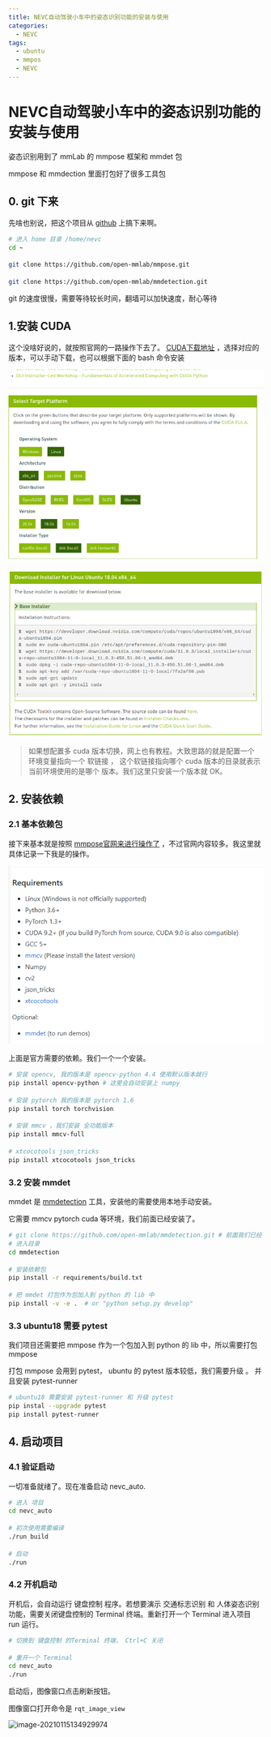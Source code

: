 ```yaml
---
title: NEVC自动驾驶小车中的姿态识别功能的安装与使用
categories:
  - NEVC
tags:
  - ubuntu
  - mmpos
  - NEVC
---
```


# NEVC自动驾驶小车中的姿态识别功能的安装与使用

姿态识别用到了 mmLab 的 mmpose 框架和 mmdet 包

mmpose 和 mmdection 里面打包好了很多工具包

## 0. git 下来

先啥也别说，把这个项目从 [github](https://github.com/open-mmlab/mmpose) 上搞下来啊。

```bash
# 进入 home 目录 /home/nevc
cd ~

git clone https://github.com/open-mmlab/mmpose.git 

git clone https://github.com/open-mmlab/mmdetection.git
```

git 的速度很慢，需要等待较长时间，翻墙可以加快速度，耐心等待

## 1.安装 CUDA

这个没啥好说的，就按照官网的一路操作下去了。 [CUDA下载地址](https://developer.nvidia.com/cuda-downloads?target_os=Linux&target_arch=x86_64&target_distro=Ubuntu&target_version=1804&target_type=deblocal) ，选择对应的版本，可以手动下载，也可以根据下面的 bash 命令安装

![image-20200921103502579](/public/img/image-20200921103502579.png)

![image-20200921103557504](/public/img/image-20200921103557504.png)

> 如果想配置多 cuda 版本切换，网上也有教程。大致思路的就是配置一个 环境变量指向一个 软链接 ， 这个软链接指向哪个 cuda 版本的目录就表示当前环境使用的是哪个 版本。我们这里只安装一个版本就 OK。

## 2. 安装依赖

### 2.1 基本依赖包

接下来基本就是按照  [mmpose官网来进行操作了](https://jackypjb.github.io/posts/ubuntu/ubuntu18%E5%AE%89%E8%A3%85Anaconda%E9%85%8D%E7%BD%AE%E6%B8%85%E5%8D%8E%E6%BA%90) ，不过官网内容较多。我这里就具体记录一下我是的操作。

![image-20200921111912209](/public/img/image-20200921111912209.png)

上面是官方需要的依赖。我们一个一个安装。

```bash
# 安装 opencv, 我的版本是 opencv-python 4.4 使用默认版本就行
pip install opencv-python # 这里会自动安装上 numpy

# 安装 pytorch 我的版本是 pytorch 1.6 
pip install torch torchvision

# 安装 mmcv ，我们安装 全功能版本
pip install mmcv-full

# xtcocotools json_tricks
pip install xtcocotools json_tricks
```

### 3.2 安装 mmdet

mmdet 是 [mmdetection](https://developer.nvidia.com/cuda-downloads?target_os=Linux&target_arch=x86_64&target_distro=Ubuntu&target_version=1804&target_type=deblocal) 工具，安装他的需要使用本地手动安装。

它需要 mmcv pytorch cuda 等环境，我们前面已经安装了。

~~~bash
# git clone https://github.com/open-mmlab/mmdetection.git # 前面我们已经 git 过了
# 进入目录
cd mmdetection

# 安装依赖包
pip install -r requirements/build.txt

# 把 mmdet 打包作为包加入到 python 的 lib 中
pip install -v -e .  # or "python setup.py develop"
~~~

### 3.3 ubuntu18 需要 pytest

我们项目还需要把 mmpose 作为一个包加入到 python 的 lib 中，所以需要打包 mmpose

打包 mmpose 会用到 pytest， ubuntu 的 pytest 版本较低，我们需要升级 。 并且安装 pytest-runner

```bash
# ubuntu18 需要安装 pytest-runner 和 升级 pytest
pip instal --upgrade pytest
pip install pytest-runner
```

## 4. 启动项目

### 4.1 验证启动

一切准备就绪了。现在准备启动 nevc_auto.

```bash
# 进入 项目
cd nevc_auto

# 初次使用需要编译
./run build

# 启动
./run
```

### 4.2 开机启动

开机后，会自动运行 键盘控制 程序。若想要演示 交通标志识别 和 人体姿态识别功能，需要关闭键盘控制的 Terminal 终端。重新打开一个 Terminal 进入项目 run 运行。

```bash
# 切换到 键盘控制 的Terminal 终端， Ctrl+C 关闭

# 重开一个 Terminal
cd nevc_auto
./run
```

启动后，图像窗口点击刷新按钮。

图像窗口打开命令是  `rqt_image_view` 



![image-20210115134929974](/public/img/2020-11-10-NEVC自动驾驶小车中的姿态识别功能的安装与使用/image-20210115134929974.png)





